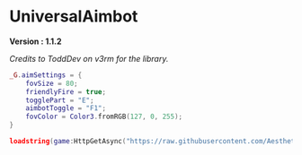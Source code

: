 # UniversalAimbot

**Version : 1.1.2**

*Credits to ToddDev on v3rm for the library.*

```lua
_G.aimSettings = {
    fovSize = 80;
    friendlyFire = true;
    togglePart = "E";
    aimbotToggle = "F1";
    fovColor = Color3.fromRGB(127, 0, 255);
}

loadstring(game:HttpGetAsync("https://raw.githubusercontent.com/AestheticalByte/UniversalAimbot/master/Universal/Main.lua"))();
```
